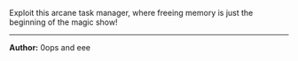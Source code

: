 Exploit this arcane task manager, where freeing memory is just the beginning of the magic show!

---
**Author:** 0ops and eee